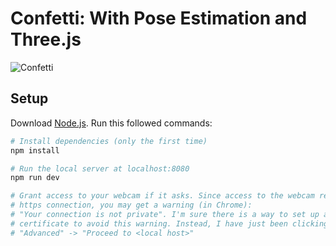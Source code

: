 # Confetti: With Pose Estimation and Three.js

![Confetti](https://github.com/ronnyvotel/confetti-with-threejs/blob/main/confetti.gif "Confetti with Pose and Three.js")

## Setup
Download [Node.js](https://nodejs.org/en/download/).
Run this followed commands:

``` bash
# Install dependencies (only the first time)
npm install

# Run the local server at localhost:8080
npm run dev

# Grant access to your webcam if it asks. Since access to the webcam requires
# https connection, you may get a warning (in Chrome):
# "Your connection is not private". I'm sure there is a way to set up a local
# certificate to avoid this warning. Instead, I have just been clicking
# "Advanced" -> "Proceed to <local host>"
```

